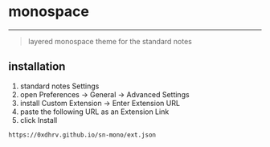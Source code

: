 # monospace
---
>
> layered monospace theme for the standard notes

## installation

1. standard notes Settings
2. open Preferences -> General -> Advanced Settings
3. install Custom Extension -> Enter Extension URL
4. paste the following URL as an Extension Link
5. click Install

```txt
https://0xdhrv.github.io/sn-mono/ext.json
```

